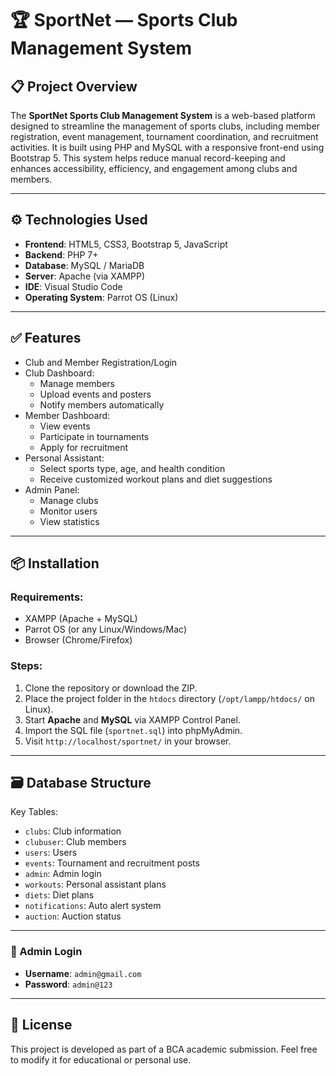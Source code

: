 # 🏆 SportNet — Sports Club Management System

## 📋 Project Overview

The **SportNet Sports Club Management System** is a web-based platform designed to streamline the management of sports clubs, including member registration, event management, tournament coordination, and recruitment activities. It is built using PHP and MySQL with a responsive front-end using Bootstrap 5. This system helps reduce manual record-keeping and enhances accessibility, efficiency, and engagement among clubs and members.

---

## ⚙️ Technologies Used

- **Frontend**: HTML5, CSS3, Bootstrap 5, JavaScript
- **Backend**: PHP 7+
- **Database**: MySQL / MariaDB
- **Server**: Apache (via XAMPP)
- **IDE**: Visual Studio Code
- **Operating System**: Parrot OS (Linux)

---

## ✅ Features

- Club and Member Registration/Login
- Club Dashboard:
  - Manage members
  - Upload events and posters
  - Notify members automatically
- Member Dashboard:
  - View events
  - Participate in tournaments
  - Apply for recruitment
- Personal Assistant:
  - Select sports type, age, and health condition
  - Receive customized workout plans and diet suggestions
- Admin Panel:
  - Manage clubs
  - Monitor users
  - View statistics

---

## 📦 Installation

### Requirements:
- XAMPP (Apache + MySQL)
- Parrot OS (or any Linux/Windows/Mac)
- Browser (Chrome/Firefox)

### Steps:

1. Clone the repository or download the ZIP.
2. Place the project folder in the `htdocs` directory (`/opt/lampp/htdocs/` on Linux).
3. Start **Apache** and **MySQL** via XAMPP Control Panel.
4. Import the SQL file (`sportnet.sql`) into phpMyAdmin.
5. Visit `http://localhost/sportnet/` in your browser.

---

## 🗃️ Database Structure

Key Tables:
- `clubs`: Club information
- `clubuser`: Club members
- `users`: Users
- `events`: Tournament and recruitment posts
- `admin`: Admin login
- `workouts`: Personal assistant plans
- `diets`: Diet plans
- `notifications`: Auto alert system
- `auction`: Auction status

---

### 🔐 Admin Login

- **Username**: `admin@gmail.com`  
- **Password**: `admin@123`

---

## 📜 License

This project is developed as part of a BCA academic submission. Feel free to modify it for educational or personal use.
